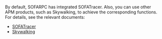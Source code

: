 By default, SOFARPC has integrated SOFATracer. Also, you can use other APM products, such as Skywalking, to achieve the corresponding functions. For details, see the relevant documents:

* [SOFATracer](./SOFATracer-Usage)
* [Skywalking](./Skywalking-Usage)